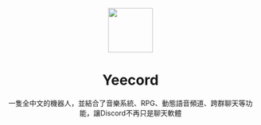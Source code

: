 <p align="center">
  <img src="https://yeecord.com/img/logo-transparent.png" width="90px" height="90px" />
</p>
<h1 align="center">Yeecord</h1>
<p align="center">一隻全中文的機器人，並結合了音樂系統、RPG、動態語音頻道、跨群聊天等功能，讓Discord不再只是聊天軟體</p>
